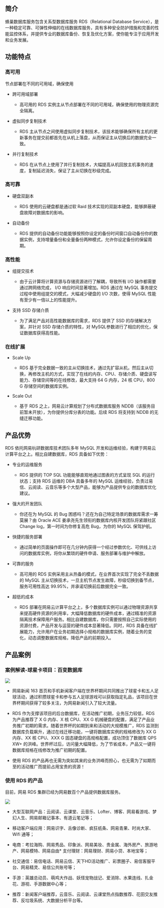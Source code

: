 ## 简介

蜂巢数据库服务包含关系型数据库服务 RDS（Relational Database Service），是一种稳定可靠、可弹性伸缩的在线数据库服务，具有多种安全防护措施和完善的性能监控体系，并提供专业的数据库备份、恢复及优化方案，使你能专注于应用开发和业务发展。

## 功能特点

### 高可用

节点部署在不同的可用域，确保使用

* 跨可用域部署
  *  高可用的 RDS 实例主从节点部署在不同的可用域，确保使用的物理资源完全隔离。

* 虚拟同步复制技术 
  * RDS 主从节点之间使用虚拟同步复制技术，该技术能够确保所有主机的更新事务在提交前都首先在从机上落盘，从而保证主从切换后的数据完全一致。

* 并行复制技术
  * RDS 在从节点上使用了并行复制技术，大幅提高从机回放主机事务的速度，复制延迟消失，保证了主从切换在秒级完成。

### 高可靠

* 硬盘双副本
  * RDS 使用的云硬盘都是通过软 Raid 技术实现的双副本硬盘，能够屏蔽硬盘故障对数据库的影响。

* 自动备份
  * RDS 提供的自动备份功能能够按照你设定的备份时间窗口自动备份你的数据实例，支持增量备份和全量备份两种模式，允许你设定备份的保留周期。

### 高性能
* 组提交技术
  * 由于云计算将计算资源与存储资源进行了解耦，导致所有 I/O 操作都需要通过跨网络完成， I/O 响应时间显著增加。RDS 通过在 MySQL 事务提交过程中使用组提交的模式，大幅减少硬盘的 I/O 次数，使得 MySQL 性能有至少有一倍以上的性能提升。

* 支持 SSD 存储介质
  * 为了满足产品对高性能数据库的需求，RDS 提供了 SSD 的存储解决方案，并针对 SSD 存储介质的特性，对 MySQL参数进行了相应的优化，保证数据库获得高性能。

### 在线扩展
* Scale Up
  * RDS 基于完全数据一致的主从切换技术，通过先扩容从机，然后主从切换，再修改主机的方式，实现了在线的内存、CPU、存储介质、硬盘读写能力、存储空间等的在线修改，最大支持 64 G 内存，24 核 CPU，800 G 存储空间的数据库实例。

* Scale Out
  * 基于 RDS 之上，网易云计算规划了分布式数据库服务 NDDB（该服务目前暂未开放），为你提供分库分表的功能。后续 RDS 将支持到 NDDB 的无缝迁移功能。

## 产品优势

RDS 依托网易杭研数据库技术团队多年 MySQL 开发和运维经验，构建于网易云计算平台之上。相比自建数据库，RDS 具备如下优势：

* 专业的运维服务
  * RDS 提供的 TOP SQL 功能能够直观地通过图表的方式呈现 SQL 的运行状态；支持 RDS 运维的 DBA 具备多年的 MySQL 运维经验，负责过易信、云阅读、云音乐等多个大型产品，能够为产品提供专业的数据库优化建议。

* 强大的开发团队
  * 你还在为 MySQL 的 Bug 困惑吗？还在为自己特定场景的数据库需求一筹莫展？由 Oracle ACE 姜承尧先生领衔的数据库内核开发团队将紧跟社区 Change log，第一时间为你修复高危 Bug，为你的 MySQL 保驾护航。

* 快捷的服务部署
  * 通过简单的页面操作即可在几分钟内获得一个经过参数优化、可供线上访问的数据库实例，将你从繁琐的硬件申请、服务部署与维护中解放。

* 可靠的服务
  * 高可用的 RDS 实例采用主从热备的模式，在业界首次实现了完全不丢数据的 MySQL 主从切换技术，一旦主机节点发生故障，秒级切换到备节点，服务可用性高达 99.95%，并承诺切换前后数据完全一致。

* 超低的成本
  * RDS 部署在网易云计算平台之上，多个数据库实例可以通过物理资源共享来提高硬件资源的利用率，大幅降低数据库的硬件成本，通过精准的资源隔离技术保障用户服务。相比自建数据库，你只需要按照自己实际使用的资源付费，产品开发与运营的硬件成本显著降低。同时，RDS 具备在线扩展能力，允许用户在业务初期选择小规格的数据库实例，随着业务的变化，动态调整数据库规格，降低产品的前期投入。

## 产品案例

### 案例解读-球星卡项目：百变数据库

![](./image/球星卡.png)

* 网易新闻 163 首页和手机新闻客户端在世界杯期间共同推出了球星卡和五人足球活动，通过积攒球星卡和参与五人足球游戏可以获取指定礼品，该项目在世界杯期间获得了较多关注，为网易新闻引入了较大流量。

* RDS 作为支撑该项目的后台数据库，在活动推广初期，业务压力较低，RDS 为产品推荐了 X G 内存、X 核 CPU、XX G 机械硬盘的配置，满足了产品业务推广初期的需求。随着世界杯的如期到来和活动的大规模推广，RDS 监测到数据库负载飙升，通过在线迁移功能，一键将数据库实例的规格修改为 XX G 内存、XX 核 CPU、XXX G 固态硬盘的高规格配置，成功顶住了数据库 QPS XW+ 的洪峰。世界杯过后，访问量大幅降低，为了节省成本，产品又一键将数据库规格在线修改为推广初期的配置。

* 使用 RDS 的产品再也无需为突如其来的业务洪峰而担心，也无需为了如期而至的活动推广而提前占用宝贵的资源！

### 使用 RDS 的产品
 
目前，网易 RDS 集群已经为网易数百个产品提供数据库服务。

![](./image/应用产品.png)

* 大型互联网产品：云阅读、云课堂、云音乐、Lofter、博客、网易看游戏、梦幻人生、网易邮箱记事本、有道云笔记等；
* 移动客户端应用：网易识字、舌像诊断、疯狂纸条、网易青果、时尚大家、Wifi 通等；
* 电商：考拉海购、网易秀品、印象派、网易美妆、贵金属、海外房产、旅游地产、网易模特、网易自由* 支付理财：网易理财、网易小贷、本地宝等；
* 社交通信：易信电话、网易云信、天下HD活动推广、彩票圈子、易信客服平台、网易精灵、易信公共账号等；
* 手游：英雄总动员、萌鸡大作战、妖怪宠物战记、爱消除、水果连线、扎金花、游视、手游数据中心等；
* 推荐：新闻客户端推荐，云音乐、云阅读、云课堂热点指数推荐、花田交友推荐、反垃圾系统、大数据分析平台等。

  [1]: %27